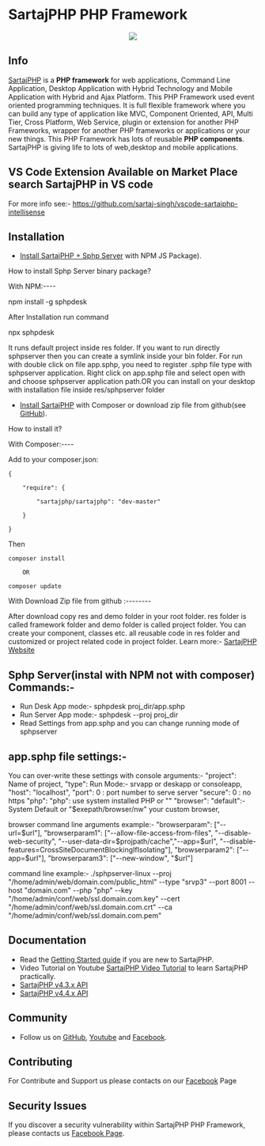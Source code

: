 <h1>SartajPHP PHP Framework</h1>
<p align="center"><a href="http://sartajphp.com" target="_blank">
    <img src="http://sartajphp.com/temp/default/images/logo.png">
</a></p>

Info
-----------
[SartajPHP][1] is a **PHP framework** for web applications, Command Line Application, 
Desktop Application with Hybrid Technology and Mobile Application with Hybrid and Ajax Platform.
This PHP Framework used event oriented programming techniques. It is full flexible framework
where you can build any type of application like MVC, Component Oriented, API, Multi Tier,
Cross Platform, Web Service, plugin or extension for another PHP Frameworks, wrapper 
for another PHP frameworks or applications or your new things. This PHP Framework 
has lots of reusable **PHP components**. SartajPHP is giving life to lots of web,desktop and mobile applications.

VS Code Extension Available on Market Place search SartajPHP in VS code
------------
For more info see:- <a href="https://github.com/sartaj-singh/vscode-sartajphp-intellisense">https://github.com/sartaj-singh/vscode-sartajphp-intellisense</a>

Installation
------------

* [Install SartajPHP + Sphp Server][1] with NPM JS Package).

How to install Sphp Server binary package?

With NPM:----

npm install -g sphpdesk

After Installation run command

npx sphpdesk

It runs default project inside res folder. If you want to run directly sphpserver then you can create a symlink inside your bin folder.
For run with double click on file app.sphp, you need to register .sphp file type with sphpserver application. Right click on app.sphp
file and select open with and choose sphpserver application path.OR you can install on your desktop with installation file inside 
res/sphpserver folder


* [Install SartajPHP][1] with Composer or download zip file from github(see
  [GitHub][2]).

How to install it?


With Composer:----

Add to your composer.json:

    {

        "require": {

            "sartajphp/sartajphp": "dev-master"

        }

    }


Then

	composer install

		OR

	composer update


With Download Zip file from github :--------

After download copy res and demo folder in your root folder. res folder is called framework folder and demo folder is called 
project folder. You can create your component, classes etc. all reusable code in res folder and customized or project related code in 
project folder. Learn more:- [SartajPHP Website][1]


Sphp Server(instal with NPM not with composer) Commands:-
-------------

* Run Desk App mode:- sphpdesk proj_dir/app.sphp
* Run Server App mode:- sphpdesk --proj proj_dir
* Read Settings from app.sphp and you can change running mode of sphpserver


app.sphp file settings:-
-------------
You can over-write these settings with console arguments:-
"project": Name of project,
"type": Run Mode:- srvapp or deskapp or consoleapp,
"host": "localhost",
"port": 0 : port number to serve server
"secure": 0 : no https
"php": "php": use system installed PHP or ""
"browser": "default":- System Default or "$exepath/browser/nw" your custom browser,

   browser command line arguments example:-
"browserparam": ["--url=$url"],
"browserparam1": ["--allow-file-access-from-files", "--disable-web-security", "--user-data-dir=$projpath/cache","--app=$url", "--disable-features=CrossSiteDocumentBlockingIfIsolating"],
"browserparam2": ["--app=$url"],
"browserparam3": ["--new-window", "$url"]

command line example:-
./sphpserver-linux --proj "/home/admin/web/domain.com/public_html" --type "srvp3" --port 8001 --host "domain.com" --php "php" --key "/home/admin/conf/web/ssl.domain.com.key" --cert "/home/admin/conf/web/ssl.domain.com.crt" --ca "/home/admin/conf/web/ssl.domain.com.pem"


Documentation
-------------

* Read the [Getting Started guide][1] if you are new to SartajPHP.
* Video Tutorial on Youtube [SartajPHP Video Tutorial][3] to learn SartajPHP practically.
* [SartajPHP v4.3.x API][5]
* [SartajPHP v4.4.x API][6]
 

Community
---------

* Follow us on [GitHub][2], [Youtube][3] and [Facebook][4].

Contributing
------------

For Contribute and Support us please contacts on our [Facebook][4] Page

Security Issues
---------------

If you discover a security vulnerability within SartajPHP PHP Framework, please contacts us
[Facebook Page][4].



[1]: http://sartajphp.com
[2]: https://github.com/sartaj-singh/SartajPHP-Framework
[3]: https://www.youtube.com/channel/UCKENEpj-PZvpS2lC4cqh-7g
[4]: https://www.facebook.com/DevelopmentFramework/
[5]: http://www.sartajphp.com/api/
[6]: http://www.sartajphp.com/api2/
